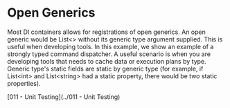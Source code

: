﻿# Open Generics

Most DI containers allows for registrations of open generics. An open generic would be List<> without its generic type argument supplied. 
This is useful when developing tools. 
In this example, we show an example of a strongly typed command dispatcher. 
A useful scenario is when you are developing tools that needs to cache data or execution plans by type. 
Generic type's static fields are static by generic type (for example, if List\<int> and List\<string> had a static property, there would be two static properties).

[011 - Unit Testing](../011 - Unit Testing)  